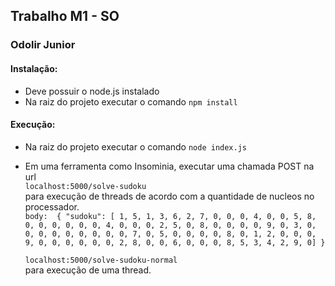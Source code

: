 ## Trabalho M1 - SO

### Odolir Junior

#### Instalação:
- Deve possuir o node.js instalado
- Na raiz do projeto executar o comando ``npm install``
  
#### Execução: 
- Na raiz do projeto executar o comando ``node index.js``
- Em uma ferramenta como Insominia, executar uma chamada POST na url 
   <br/> ``localhost:5000/solve-sudoku``
  <br/>
  para execução de threads de acordo com a quantidade de nucleos no processador.
  <br/>
  ``
  body: 
  {
	"sudoku": [
  1, 5, 1, 3, 6, 2, 7, 0, 0,
	0, 4, 0, 0, 5, 8, 0, 0, 0,
	0, 0, 0, 4, 0, 0, 0, 2, 5,
	0, 8, 0, 0, 0, 0, 9, 0, 3,
	0, 0, 0, 0, 0, 0, 0, 0, 0,
	7, 0, 5, 0, 0, 0, 0, 8, 0,
	1, 2, 0, 0, 0, 9, 0, 0, 0,
	0, 0, 0, 2, 8, 0, 0, 6, 0,
	0, 0, 8, 5, 3, 4, 2, 9, 0]
}
  ``
  <br/>

  ``localhost:5000/solve-sudoku-normal``
    <br/>
  para execução de uma thread.
